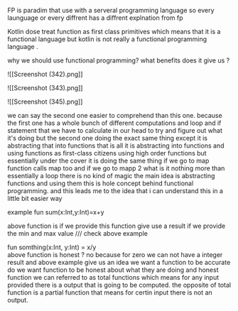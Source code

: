 
FP is paradim that use with a serveral programming language so every launguage or every diffrent has  a diffrent explnation from fp

Kotlin dose treat function as first class primitives which means that it is a functional language but kotlin is not really a functional programming language .

why we should use functional programming? what benefits does it give us ?




![[Screenshot (342).png]]

![[Screenshot (343).png]]


![[Screenshot (345).png]]

we can say the second one easier to comprehend than this one.
because the first one has a  whole bunch of different computations  and loop and if statement that we have to  calculate in our head to try and figure out what it's doing 
but the second one doing the exact same thing except it is abstracting that into functions that is all it is abstracting into functions and using functions as first-class citizens using high order functions but essentially under the cover it is doing the same thing if we go to map function calls map too and if we go to mapp 2  what is it nothing more than essentially a loop  there is  no kind of magic  the main idea is abstracting functions and using them this is hole concept behind functional programming.
and this leads me to the idea that i can understand this in a little bit easier way 

example 
fun sum(x:Int,y:Int)=x+y 

above function is if we provide this function give use a result if we provide the min and max value    /// check above example 


fun somthing(x:Int, y:Int) = x/y  
above function is honest ? no because for zero we can not have a integer result 
and above example give us an idea we want a function to be accurate do we want function to be honest about what they are doing  and honest function we can referred to as total functions which means for any input provided there is a output that is going to be computed.
the opposite of total function is a partial function that means for certin input there is not an output.


